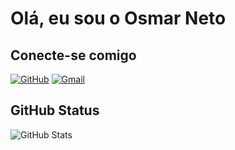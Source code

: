
# Olá, eu sou o Osmar Neto
## Conecte-se comigo
[![GitHub](https://img.shields.io/badge/GitHub-100000?style=for-the-badge&logo=github&logoColor=white)](https://github.com/xosmarneto)
[![Gmail](https://img.shields.io/badge/Gmail-333333?style=for-the-badge&logo=gmail&logoColor=red)](mailto:osmarmoreira1576@gmail.com)
## GitHub Status
![GitHub Stats](https://github-readme-stats.vercel.app/api?username=xosmarneto&theme=transparent&bg_color=000&border_color=30A3DC&show_icons=true&icon_color=30A3DC&title_color=E94D5F&text_color=FFF)
